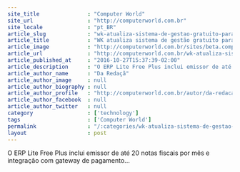 ```yaml
---
site_title               : "Computer World"
site_url                 : "http://computerworld.com.br"
site_locale              : "pt_BR"
article_slug             : "wk-atualiza-sistema-de-gestao-gratuito-para-pequenas-empresas"
article_title            : "WK atualiza sistema de gestão gratuito para pequenas empresas"
article_image            : "http://computerworld.com.br/sites/beta.computerworld.com.br/files/news_articles/gestao_2.jpg"
article_url              : "http://computerworld.com.br/wk-atualiza-sistema-de-gestao-gratuito-para-pequenas-empresas"
article_published_at     : "2016-10-27T15:37:39-02:00"
article_description      : "O ERP Lite Free Plus inclui emissor de até 20 notas fiscais por mês e integração com gateway de pagamento..."
article_author_name      : "Da Redaçã"
article_author_image     : null
article_author_biography : null
article_author_profile   : "http://computerworld.com.br/autor/da-redacao"
article_author_facebook  : null
article_author_twitter   : null
category                 : ['technology']
tags                     : ['Computer World']
permalink                : "/:categories/wk-atualiza-sistema-de-gestao-gratuito-para-pequenas-empresas/"
layout                   : post
---
```


O ERP Lite Free Plus inclui emissor de até 20 notas fiscais por mês e integração com gateway de pagamento...
